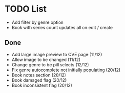 # TODO List

- Add filter by genre option
- Book with series count updates all on edit / create

## Done

- Add large image preview to CVE page (11/12)
- Allow image to be changed (11/12)
- Change genre to be pill selects (12/12)
- Fix genre autocomplete not initially populating (20/12)
- Book notes section (20/12)
- Book damaged flag (20/12)
- Book inconsistent flag (20/12)
